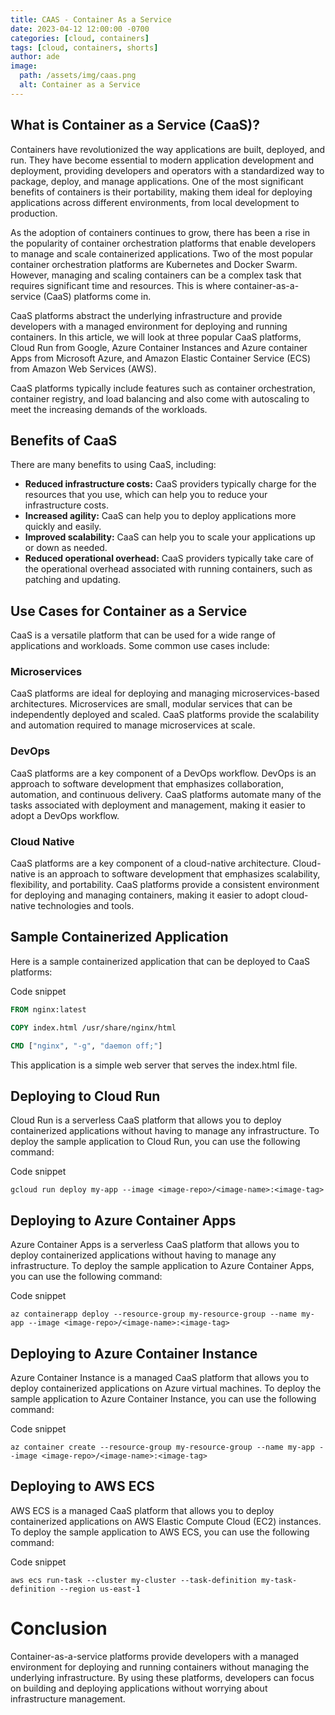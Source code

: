 ```yaml
---
title: CAAS - Container As a Service
date: 2023-04-12 12:00:00 -0700
categories: [cloud, containers]
tags: [cloud, containers, shorts]
author: ade
image:
  path: /assets/img/caas.png
  alt: Container as a Service
---
```


## What is Container as a Service (CaaS)?

Containers have revolutionized the way applications are built, deployed, and run. They have become essential to modern application development and deployment, providing developers and operators with a standardized way to package, deploy, and manage applications. One of the most significant benefits of containers is their portability, making them ideal for deploying applications across different environments, from local development to production.

As the adoption of containers continues to grow, there has been a rise in the popularity of container orchestration platforms that enable developers to manage and scale containerized applications. Two of the most popular container orchestration platforms are Kubernetes and Docker Swarm. However, managing and scaling containers can be a complex task that requires significant time and resources. This is where container-as-a-service (CaaS) platforms come in.

CaaS platforms abstract the underlying infrastructure and provide developers with a managed environment for deploying and running containers. In this article, we will look at three popular CaaS platforms, Cloud Run from Google, Azure Container Instances and Azure container Apps from Microsoft Azure, and Amazon Elastic Container Service (ECS) from Amazon Web Services (AWS).

CaaS platforms typically include features such as container orchestration, container registry, and load balancing and also come with autoscaling to meet the increasing demands of the workloads.

## Benefits of CaaS

There are many benefits to using CaaS, including:

- **Reduced infrastructure costs:** CaaS providers typically charge for the resources that you use, which can help you to reduce your infrastructure costs.
- **Increased agility:** CaaS can help you to deploy applications more quickly and easily.
- **Improved scalability:** CaaS can help you to scale your applications up or down as needed.
- **Reduced operational overhead:** CaaS providers typically take care of the operational overhead associated with running containers, such as patching and updating.

## Use Cases for Container as a Service

CaaS is a versatile platform that can be used for a wide range of applications and workloads. Some common use cases include:

### Microservices

CaaS platforms are ideal for deploying and managing microservices-based architectures. Microservices are small, modular services that can be independently deployed and scaled. CaaS platforms provide the scalability and automation required to manage microservices at scale.

### DevOps

CaaS platforms are a key component of a DevOps workflow. DevOps is an approach to software development that emphasizes collaboration, automation, and continuous delivery. CaaS platforms automate many of the tasks associated with deployment and management, making it easier to adopt a DevOps workflow.

### Cloud Native

CaaS platforms are a key component of a cloud-native architecture. Cloud-native is an approach to software development that emphasizes scalability, flexibility, and portability. CaaS platforms provide a consistent environment for deploying and managing containers, making it easier to adopt cloud-native technologies and tools.

## Sample Containerized Application

Here is a sample containerized application that can be deployed to CaaS platforms:

Code snippet

```Dockerfile
FROM nginx:latest

COPY index.html /usr/share/nginx/html

CMD ["nginx", "-g", "daemon off;"]
```

This application is a simple web server that serves the index.html file.

## Deploying to Cloud Run

Cloud Run is a serverless CaaS platform that allows you to deploy containerized applications without having to manage any infrastructure. To deploy the sample application to Cloud Run, you can use the following command:

Code snippet

```shell
gcloud run deploy my-app --image <image-repo>/<image-name>:<image-tag>
```

## Deploying to Azure Container Apps

Azure Container Apps is a serverless CaaS platform that allows you to deploy containerized applications without having to manage any infrastructure. To deploy the sample application to Azure Container Apps, you can use the following command:

Code snippet

```shell
az containerapp deploy --resource-group my-resource-group --name my-app --image <image-repo>/<image-name>:<image-tag>
```

## Deploying to Azure Container Instance

Azure Container Instance is a managed CaaS platform that allows you to deploy containerized applications on Azure virtual machines. To deploy the sample application to Azure Container Instance, you can use the following command:

Code snippet

```shell
az container create --resource-group my-resource-group --name my-app --image <image-repo>/<image-name>:<image-tag>
```

## Deploying to AWS ECS

AWS ECS is a managed CaaS platform that allows you to deploy containerized applications on AWS Elastic Compute Cloud (EC2) instances. To deploy the sample application to AWS ECS, you can use the following command:

Code snippet

```shell
aws ecs run-task --cluster my-cluster --task-definition my-task-definition --region us-east-1
```

# Conclusion

Container-as-a-service platforms provide developers with a managed environment for deploying and running containers without managing the underlying infrastructure. By using these platforms, developers can focus on building and deploying applications without worrying about infrastructure management.
